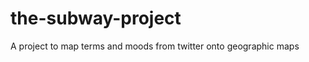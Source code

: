 the-subway-project
==================

A project to map terms and moods from twitter onto geographic maps
